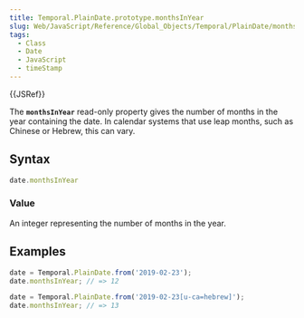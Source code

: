 ```yaml
---
title: Temporal.PlainDate.prototype.monthsInYear
slug: Web/JavaScript/Reference/Global_Objects/Temporal/PlainDate/monthsInYear
tags:
  - Class
  - Date
  - JavaScript
  - timeStamp
---
```

{{JSRef}}

<p class="summary"><span class="seoSummary">The <strong><code>monthsInYear</code></strong> read-only property gives the number of months in the year containing the date.</span> In calendar systems that use leap months, such as Chinese or Hebrew, this can vary.</p>

## Syntax

```js
date.monthsInYear
```

### Value

An integer representing the number of months in the year.

## Examples

```js
date = Temporal.PlainDate.from('2019-02-23');
date.monthsInYear; // => 12

date = Temporal.PlainDate.from('2019-02-23[u-ca=hebrew]');
date.monthsInYear; // => 13
```
